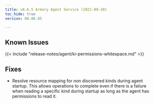 ```yaml
---
title: v0.6.5 Armory Agent Service (2021-09-30)
toc_hide: true
version: 00.06.05

---
```


## Known Issues

{{< include "release-notes/agent/ki-permissions-whitespace.md" >}}

## Fixes

- Resolve resource mapping for non discovered kinds during agent startup. This allows operations to complete even if there is a failure when reading a specific kind during startup as long as the agent has permissions to read it.
